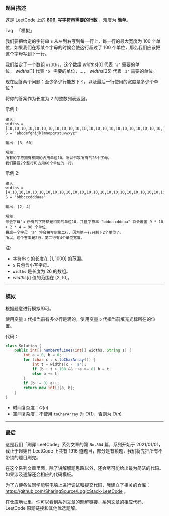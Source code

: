 ### 题目描述

这是 LeetCode 上的 **[806. 写字符串需要的行数](https://leetcode-cn.com/problems/number-of-lines-to-write-string/solution/by-ac_oier-5hg2/)** ，难度为 **简单**。

Tag : 「模拟」



我们要把给定的字符串 `S` 从左到右写到每一行上，每一行的最大宽度为 $100$ 个单位，如果我们在写某个字母的时候会使这行超过了 $100$ 个单位，那么我们应该把这个字母写到下一行。

我们给定了一个数组 `widths`，这个数组 $widths[0]$ 代表 `'a'` 需要的单位， $widths[1]$ 代表 `'b'` 需要的单位，...， $widths[25]$ 代表 `'z'` 需要的单位。

现在回答两个问题：至少多少行能放下 `S`，以及最后一行使用的宽度是多少个单位？

将你的答案作为长度为 $2$ 的整数列表返回。

示例 1:
```
输入: 
widths = [10,10,10,10,10,10,10,10,10,10,10,10,10,10,10,10,10,10,10,10,10,10,10,10,10,10]
S = "abcdefghijklmnopqrstuvwxyz"

输出: [3, 60]

解释: 
所有的字符拥有相同的占用单位10。所以书写所有的26个字母，
我们需要2个整行和占用60个单位的一行。
```
示例 2:
```
输入: 
widths = [4,10,10,10,10,10,10,10,10,10,10,10,10,10,10,10,10,10,10,10,10,10,10,10,10,10]
S = "bbbcccdddaaa"

输出: [2, 4]

解释: 
除去字母'a'所有的字符都是相同的单位10，并且字符串 "bbbcccdddaa" 将会覆盖 9 * 10 + 2 * 4 = 98 个单位.
最后一个字母 'a' 将会被写到第二行，因为第一行只剩下2个单位了。
所以，这个答案是2行，第二行有4个单位宽度。
```

注:
* 字符串 `S` 的长度在 $[1, 1000]$ 的范围。
* `S` 只包含小写字母。
* `widths` 是长度为 $26$ 的数组。
* $widths[i]$ 值的范围在 $[2, 10]$。

---

### 模拟

根据题意进行模拟即可。

使用变量 `a` 代指当前有多少行是满的，使用变量 `b` 代指当前填充光标所在的位置。

代码：
```Java
class Solution {
    public int[] numberOfLines(int[] widths, String s) {
        int a = 0, b = 0;
        for (char c : s.toCharArray()) {
            int t = widths[c - 'a'];
            if (b + t > 100 && ++a >= 0) b = t;
            else b += t;         
        }
        if (b != 0) a++;
        return new int[]{a, b};
    }
}
```
* 时间复杂度：$O(n)$
* 空间复杂度：不使用 `toCharArray` 为 $O(1)$，否则为 $O(n)$

---

### 最后

这是我们「刷穿 LeetCode」系列文章的第 `No.804` 篇，系列开始于 2021/01/01，截止于起始日 LeetCode 上共有 1916 道题目，部分是有锁题，我们将先把所有不带锁的题目刷完。

在这个系列文章里面，除了讲解解题思路以外，还会尽可能给出最为简洁的代码。如果涉及通解还会相应的代码模板。

为了方便各位同学能够电脑上进行调试和提交代码，我建立了相关的仓库：https://github.com/SharingSource/LogicStack-LeetCode 。

在仓库地址里，你可以看到系列文章的题解链接、系列文章的相应代码、LeetCode 原题链接和其他优选题解。


